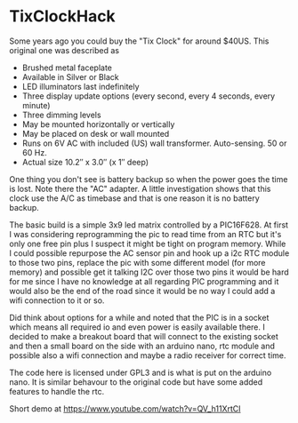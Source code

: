 # TixClockHack
Some years ago you could buy the "Tix Clock" for around $40US.
This original one was described as
* Brushed metal faceplate
* Available in Silver or Black
* LED illuminators last indefinitely
* Three display update options (every second, every 4 seconds, every minute)
* Three dimming levels
* May be mounted horizontally or vertically
* May be placed on desk or wall mounted
* Runs on 6V AC with included (US) wall transformer. Auto-sensing. 50 or 60 Hz.
* Actual size 10.2″ x 3.0″ (x 1″ deep)

One thing you don't see is battery backup so when the power goes the time is lost. Note there the "AC" adapter. A little investigation shows that this clock use the A/C as timebase and that is one reason it is no battery backup.

The basic build is a simple 3x9 led matrix controlled by a PIC16F628. At first I was considering reprogramming the pic to read time from an RTC but it's only one free pin plus I suspect it might be tight on program memory. While I could possible repurpose the AC sensor pin and hook up a i2c RTC module to those two pins, replace the pic with some different model (for more memory) and possible get it talking I2C over those two pins it would be hard for me since I have no knowledge at all regarding PIC programming and it would also be the end of the road since it would be no way I could add a wifi connection to it or so.

Did think about options for a while and noted that the PIC is in a socket which means all required io and even power is easily available there. I decided to make a breakout board that will connect to the existing socket and then a small board on the side with an arduino nano, rtc module and possible also a wifi connection and maybe a radio receiver for correct time.

The code here is licensed under GPL3 and is what is put on the arduino nano. It is similar behavour to the original code but have some added features to handle the rtc.

Short demo at https://www.youtube.com/watch?v=QV_h11XrtCI
